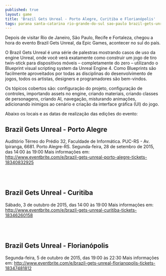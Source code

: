 ```yaml
---
published: true
layout: game
title: 'Brazil Gets Unreal - Porto Alegre, Curitiba e Florianópolis'
tags: parana santa-catarina rio-grande-do-sul sao-paulo brazil-gets-unreal evento pernambuco
---
```

Depois de visitar Rio de Janeiro, São Paulo, Recife e Fortaleza, chegou a hora do evento Brazil Gets Unreal, da  Epic Games, acontecer no sul do país.

O Brazil Gets Unreal é uma série de palestras mostrando casos de uso da engine Unreal, onde você verá exatamente como construir um jogo de tiro twin-stick para dispositivos móveis – completamente do zero – utilizando o Blueprint visual scripting system da Unreal Engine 4. Como Blueprints são facilmente aproveitados por todas as disciplinas do desenvolvimento de jogos, todos os artistas, designers e programadores são bem-vindos.

Os tópicos cobertos são: configuração do projeto, configuração de controles, importando assets no engine, criando materiais, criando classes de personagens, criando AI, navegação, misturando animações, adicionando inimigos ao cenário e criação da interface gráfica (UI) do jogo.




Abaixo os locais e as datas de realização das edições do evento:
## Brazil Gets Unreal - Porto Alegre
Auditório Térreo do Prédio 32, Faculdade de Informática. PUC-RS - Av. Ipiranga, 6681. Porto Alegre-RS.
Segunda-feira, 28 de setembro de 2015, das 14:00 às 19:00
Mais informações em: <a href="http://www.eventbrite.com/e/brazil-gets-unreal-porto-alegre-tickets-18340832925" target="_blank">http://www.eventbrite.com/e/brazil-gets-unreal-porto-alegre-tickets-18340832925</a>

<br><br>

## Brazil Gets Unreal - Curitiba
Sábado, 3 de outubro de 2015, das 14:00 às 19:00
Mais informações em: <a href="http://www.eventbrite.com/e/brazil-gets-unreal-curitiba-tickets-18346260158" target="_blank">http://www.eventbrite.com/e/brazil-gets-unreal-curitiba-tickets-18346260158</a>

<br><br>

## Brazil Gets Unreal - Florianópolis
Segunda-feira, 5 de outubro de 2015, das 19:00 às 22:30
Mais informações em: <a href="http://www.eventbrite.com/e/brazil-gets-unreal-florianopolis-tickets-18347481812" target="_blank">http://www.eventbrite.com/e/brazil-gets-unreal-florianopolis-tickets-18347481812</a>

<br><br>
